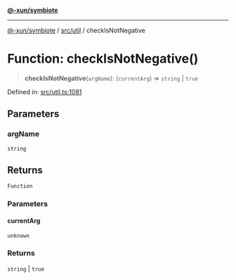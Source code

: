 [**@-xun/symbiote**](../../../README.md)

***

[@-xun/symbiote](../../../README.md) / [src/util](../README.md) / checkIsNotNegative

# Function: checkIsNotNegative()

> **checkIsNotNegative**(`argName`): (`currentArg`) => `string` \| `true`

Defined in: [src/util.ts:1081](https://github.com/Xunnamius/symbiote/blob/71ec833685b57a820bf8f2491ca78156a6893662/src/util.ts#L1081)

## Parameters

### argName

`string`

## Returns

`Function`

### Parameters

#### currentArg

`unknown`

### Returns

`string` \| `true`
